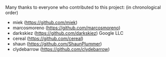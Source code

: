 Many thanks to everyone who contributed to this project:
(in chronological order)

- miek (https://github.com/miek)
- marcosmoreno (https://github.com/marcosmoreno)
- darkskiez (https://github.com/darkskiez) Google LLC
- cereal (https://github.com/cereal)
- shaun (https://github.com/ShaunPlummer)
- clydebarrow (https://github.com/clydebarrow)

